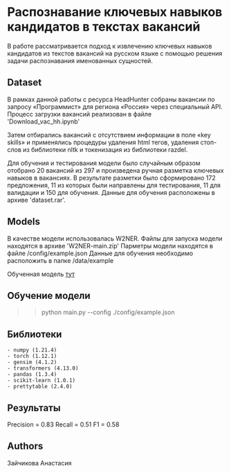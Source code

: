 # Распознавание ключевых навыков кандидатов в текстах вакансий
В работе рассматривается подход к извлечению ключевых навыков кандидатов из текстов вакансий на русском языке с помощью решения задачи распознавания именованных сущностей.

## Dataset

В рамках данной работы с ресурса HeadHunter собраны вакансии по запросу «Программист» для региона «Россия» через специальный API. Процесс загрузки вакансий реализован в файле 'Download_vac_hh.ipynb'

Затем отбирались вакансий с отсутствием информации в поле «key skills» и применялись процедуры
удаления html тегов, удаления стоп-слов из библиотеки nltk и токенизация из библиотеки razdel.

Для обучения и тестирования модели было случайным образом отобрано 20 вакансий из 297 и произведена ручная разметка ключевых навыков в вакансиях. В результате разметки было сформировано 172 предложения,
11 из которых были направлены для тестирования, 11 для валидации и 150 для обучения. Данные для обучения расположены в архиве 'dataset.rar'.


## Models

В качестве модели использовалась W2NER. Файлы для запуска модели находятся в архиве 'W2NER-main.zip'
Парметры модели находятся в файле /config/example.json
Данные для обучения необходимо расположить в папке /data/example

Обученная модель [тут](https://drive.google.com/file/d/1HKvq7JGddXHH9moICpDQ4XhSwsre0P54/view?usp=sharing)


## Обучение модели

>> python main.py --config ./config/example.json

## Библиотеки

```
- numpy (1.21.4)
- torch (1.12.1)
- gensim (4.1.2)
- transformers (4.13.0)
- pandas (1.3.4)
- scikit-learn (1.0.1)
- prettytable (2.4.0)
```
## Результаты

Precision = 0.83
Recall = 0.51
F1 = 0.58

## Authors
Зайчикова Анастасия
